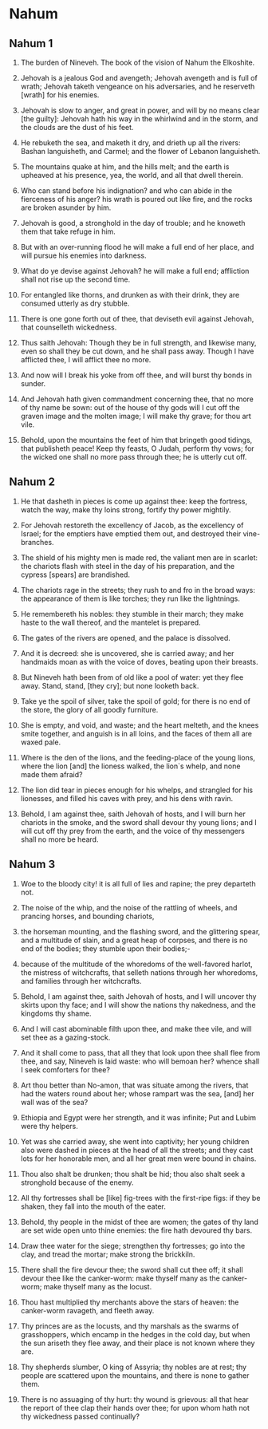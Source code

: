 # Nahum

## Nahum 1

1. The burden of Nineveh. The book of the vision of Nahum the Elkoshite.

2. Jehovah is a jealous God and avengeth; Jehovah avengeth and is full of wrath; Jehovah taketh vengeance on his adversaries, and he reserveth [wrath] for his enemies.

3. Jehovah is slow to anger, and great in power, and will by no means clear [the guilty]: Jehovah hath his way in the whirlwind and in the storm, and the clouds are the dust of his feet.

4. He rebuketh the sea, and maketh it dry, and drieth up all the rivers: Bashan languisheth, and Carmel; and the flower of Lebanon languisheth.

5. The mountains quake at him, and the hills melt; and the earth is upheaved at his presence, yea, the world, and all that dwell therein.

6. Who can stand before his indignation? and who can abide in the fierceness of his anger? his wrath is poured out like fire, and the rocks are broken asunder by him.

7. Jehovah is good, a stronghold in the day of trouble; and he knoweth them that take refuge in him.

8. But with an over-running flood he will make a full end of her place, and will pursue his enemies into darkness.

9. What do ye devise against Jehovah? he will make a full end; affliction shall not rise up the second time.

10. For entangled like thorns, and drunken as with their drink, they are consumed utterly as dry stubble.

11. There is one gone forth out of thee, that deviseth evil against Jehovah, that counselleth wickedness.

12. Thus saith Jehovah: Though they be in full strength, and likewise many, even so shall they be cut down, and he shall pass away. Though I have afflicted thee, I will afflict thee no more.

13. And now will I break his yoke from off thee, and will burst thy bonds in sunder.

14. And Jehovah hath given commandment concerning thee, that no more of thy name be sown: out of the house of thy gods will I cut off the graven image and the molten image; I will make thy grave; for thou art vile.

15. Behold, upon the mountains the feet of him that bringeth good tidings, that publisheth peace! Keep thy feasts, O Judah, perform thy vows; for the wicked one shall no more pass through thee; he is utterly cut off.

## Nahum 2

1. He that dasheth in pieces is come up against thee: keep the fortress, watch the way, make thy loins strong, fortify thy power mightily.

2. For Jehovah restoreth the excellency of Jacob, as the excellency of Israel; for the emptiers have emptied them out, and destroyed their vine-branches.

3. The shield of his mighty men is made red, the valiant men are in scarlet: the chariots flash with steel in the day of his preparation, and the cypress [spears] are brandished.

4. The chariots rage in the streets; they rush to and fro in the broad ways: the appearance of them is like torches; they run like the lightnings.

5. He remembereth his nobles: they stumble in their march; they make haste to the wall thereof, and the mantelet is prepared.

6. The gates of the rivers are opened, and the palace is dissolved.

7. And it is decreed: she is uncovered, she is carried away; and her handmaids moan as with the voice of doves, beating upon their breasts.

8. But Nineveh hath been from of old like a pool of water: yet they flee away. Stand, stand, [they cry]; but none looketh back.

9. Take ye the spoil of silver, take the spoil of gold; for there is no end of the store, the glory of all goodly furniture.

10. She is empty, and void, and waste; and the heart melteth, and the knees smite together, and anguish is in all loins, and the faces of them all are waxed pale.

11. Where is the den of the lions, and the feeding-place of the young lions, where the lion [and] the lioness walked, the lion`s whelp, and none made them afraid?

12. The lion did tear in pieces enough for his whelps, and strangled for his lionesses, and filled his caves with prey, and his dens with ravin.

13. Behold, I am against thee, saith Jehovah of hosts, and I will burn her chariots in the smoke, and the sword shall devour thy young lions; and I will cut off thy prey from the earth, and the voice of thy messengers shall no more be heard.

## Nahum 3

1. Woe to the bloody city! it is all full of lies and rapine; the prey departeth not.

2. The noise of the whip, and the noise of the rattling of wheels, and prancing horses, and bounding chariots,

3. the horseman mounting, and the flashing sword, and the glittering spear, and a multitude of slain, and a great heap of corpses, and there is no end of the bodies; they stumble upon their bodies;-

4. because of the multitude of the whoredoms of the well-favored harlot, the mistress of witchcrafts, that selleth nations through her whoredoms, and families through her witchcrafts.

5. Behold, I am against thee, saith Jehovah of hosts, and I will uncover thy skirts upon thy face; and I will show the nations thy nakedness, and the kingdoms thy shame.

6. And I will cast abominable filth upon thee, and make thee vile, and will set thee as a gazing-stock.

7. And it shall come to pass, that all they that look upon thee shall flee from thee, and say, Nineveh is laid waste: who will bemoan her? whence shall I seek comforters for thee?

8. Art thou better than No-amon, that was situate among the rivers, that had the waters round about her; whose rampart was the sea, [and] her wall was of the sea?

9. Ethiopia and Egypt were her strength, and it was infinite; Put and Lubim were thy helpers.

10. Yet was she carried away, she went into captivity; her young children also were dashed in pieces at the head of all the streets; and they cast lots for her honorable men, and all her great men were bound in chains.

11. Thou also shalt be drunken; thou shalt be hid; thou also shalt seek a stronghold because of the enemy.

12. All thy fortresses shall be [like] fig-trees with the first-ripe figs: if they be shaken, they fall into the mouth of the eater.

13. Behold, thy people in the midst of thee are women; the gates of thy land are set wide open unto thine enemies: the fire hath devoured thy bars.

14. Draw thee water for the siege; strengthen thy fortresses; go into the clay, and tread the mortar; make strong the brickkiln.

15. There shall the fire devour thee; the sword shall cut thee off; it shall devour thee like the canker-worm: make thyself many as the canker-worm; make thyself many as the locust.

16. Thou hast multiplied thy merchants above the stars of heaven: the canker-worm ravageth, and fleeth away.

17. Thy princes are as the locusts, and thy marshals as the swarms of grasshoppers, which encamp in the hedges in the cold day, but when the sun ariseth they flee away, and their place is not known where they are.

18. Thy shepherds slumber, O king of Assyria; thy nobles are at rest; thy people are scattered upon the mountains, and there is none to gather them.

19. There is no assuaging of thy hurt: thy wound is grievous: all that hear the report of thee clap their hands over thee; for upon whom hath not thy wickedness passed continually?


